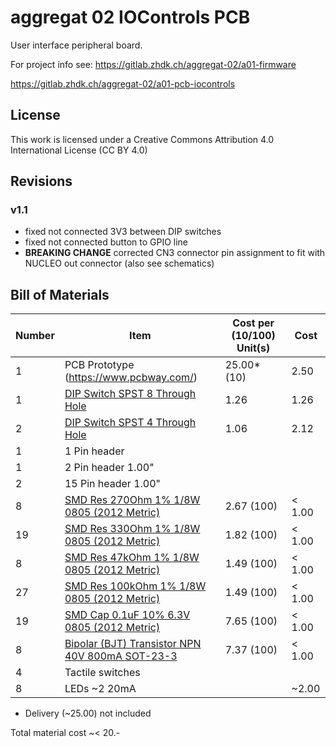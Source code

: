 # aggregat 02 IOControls PCB

User interface peripheral board.

For project info see: https://gitlab.zhdk.ch/aggregat-02/a01-firmware


https://gitlab.zhdk.ch/aggregat-02/a01-pcb-iocontrols

## License

This work is licensed under a Creative Commons Attribution 4.0 International License (CC BY 4.0)

## Revisions

### v1.1

- fixed not connected 3V3 between DIP switches
- fixed not connected button to GPIO line
- **BREAKING CHANGE** corrected CN3 connector pin assignment to fit with NUCLEO out connector (also see schematics)

## Bill of Materials

Number | Item | Cost per (10/100) Unit(s)  | Cost
--- | --- | --- | ---
1 | PCB Prototype (https://www.pcbway.com/) | 25.00* (10) | 2.50
1 | [DIP Switch SPST 8 Through Hole](https://www.digikey.ch/product-detail/en/78B08ST/GH7192-ND/726250) | 1.26 | 1.26
2 | [DIP Switch SPST 4 Through Hole](https://www.digikey.ch/product-detail/en/78B04T/GH7185-ND/726243) | 1.06 | 2.12
1 | 1 Pin header | | 
1 | 2 Pin header 1.00" |  |
2 | 15 Pin header 1.00" |  |
8 | [SMD Res 270Ohm 1% 1/8W 0805 (2012 Metric)](https://www.digikey.ch/product-detail/en/CR0805-FX-2700ELF/118-CR0805-FX-2700ELFCT-ND/10673809) | 2.67 (100) | < 1.00
19 | [SMD Res 330Ohm 1% 1/8W 0805 (2012 Metric)](https://www.digikey.ch/product-detail/en/CRG0805F330R/A106061CT-ND/3477707) | 1.82 (100) | < 1.00
8 | [SMD Res 47kOhm 1% 1/8W 0805 (2012 Metric)](https://www.digikey.ch/product-detail/en/RC0805FR-0747KL/311-47.0KCRCT-ND/730920) |  1.49 (100) | < 1.00
27 | [SMD Res 100kOhm 1% 1/8W 0805 (2012 Metric)](https://www.digikey.ch/product-detail/en/RC0805FR-07100KL/311-100KCRCT-ND/730491) |  1.49 (100) | < 1.00
19| [SMD Cap 0.1uF 10% 6.3V 0805 (2012 Metric)](https://www.digikey.ch/product-detail/en/C0805C104K9RACTU/399-9155-6-ND/3523226) | 7.65 (100) | < 1.00
8 | [Bipolar (BJT) Transistor NPN 40V 800mA SOT-23-3](https://www.digikey.ch/product-detail/en/BSR14/BSR14CT-ND/965560) | 7.37 (100) | < 1.00
4 | Tactile switches |
8 | LEDs ~2 20mA | | ~2.00

* Delivery (~25.00) not included

Total material cost ~< 20.-
